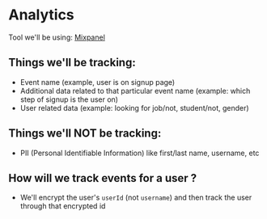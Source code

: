 # Analytics

Tool we'll be using: [Mixpanel](https://mixpanel.com/)

## Things we'll be tracking:
- Event name (example, user is on signup page)
- Additional data related to that particular event name (example: which step of signup is the user on)
- User related data (example: looking for job/not, student/not, gender)

## Things we'll NOT be tracking:
- PII (Personal Identifiable Information) like first/last name, username, etc

## How will we track events for a user ?
- We'll encrypt the user's `userId` (not `username`) and then track the user through that encrypted id
